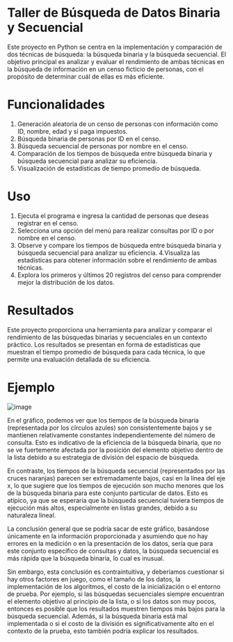 # Taller de Búsqueda de Datos Binaria y Secuencial

Este proyecto en Python se centra en la implementación y comparación de dos técnicas de búsqueda: la búsqueda binaria y la búsqueda secuencial. El objetivo principal es analizar y evaluar el rendimiento de ambas técnicas en la búsqueda de información en un censo ficticio de personas, con el propósito de determinar cuál de ellas es más eficiente.

# Funcionalidades
1. Generación aleatoria de un censo de personas con información como ID, nombre, edad y si paga impuestos.
2. Búsqueda binaria de personas por ID en el censo.
3. Búsqueda secuencial de personas por nombre en el censo.
4. Comparación de los tiempos de búsqueda entre búsqueda binaria y búsqueda secuencial para analizar su eficiencia.
5. Visualización de estadísticas de tiempo promedio de búsqueda.

# Uso
1. Ejecuta el programa e ingresa la cantidad de personas que deseas registrar en el censo.
2. Selecciona una opción del menú para realizar consultas por ID o por nombre en el censo.
3. Observe y compare los tiempos de búsqueda entre búsqueda binaria y búsqueda secuencial para analizar su eficiencia.
4.Visualiza las estadísticas para obtener información sobre el rendimiento de ambas técnicas.
5. Explora los primeros y últimos 20 registros del censo para comprender mejor la distribución de los datos.

# Resultados
Este proyecto proporciona una herramienta para analizar y comparar el rendimiento de las búsquedas binarias y secuenciales en un contexto práctico. Los resultados se presentan en forma de estadísticas que muestran el tiempo promedio de búsqueda para cada técnica, lo que permite una evaluación detallada de su eficiencia.

# Ejemplo
    
![image](https://github.com/pittcam/Reto1/assets/54080930/b883baca-b039-49aa-991c-384ac605f0bd)

En el gráfico, podemos ver que los tiempos de la búsqueda binaria (representada por los círculos azules) son consistentemente bajos y se mantienen relativamente constantes independientemente del número de consulta. Esto es indicativo de la eficiencia de la búsqueda binaria, que no se ve fuertemente afectada por la posición del elemento objetivo dentro de la lista debido a su estrategia de división del espacio de búsqueda.

En contraste, los tiempos de la búsqueda secuencial (representados por las cruces naranjas) parecen ser extremadamente bajos, casi en la línea del eje x, lo que sugiere que los tiempos de ejecución son mucho menores que los de la búsqueda binaria para este conjunto particular de datos. Esto es atípico, ya que se esperaría que la búsqueda secuencial tuviera tiempos de ejecución más altos, especialmente en listas grandes, debido a su naturaleza lineal.

La conclusión general que se podría sacar de este gráfico, basándose únicamente en la información proporcionada y asumiendo que no hay errores en la medición o en la presentación de los datos, sería que para este conjunto específico de consultas y datos, la búsqueda secuencial es más rápida que la búsqueda binaria, lo cual es inusual.

Sin embargo, esta conclusión es contraintuitiva, y deberíamos cuestionar si hay otros factores en juego, como el tamaño de los datos, la implementación de los algoritmos, el costo de la inicialización o el entorno de prueba. Por ejemplo, si las búsquedas secuenciales siempre encuentran el elemento objetivo al principio de la lista, o si los datos son muy pocos, entonces es posible que los resultados muestren tiempos más bajos para la búsqueda secuencial. Además, si la búsqueda binaria está mal implementada o si el costo de la división es significativamente alto en el contexto de la prueba, esto también podría explicar los resultados.
